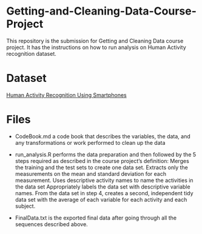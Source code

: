 # Getting-and-Cleaning-Data-Course-Project  
This repository is the submission for Getting and Cleaning Data course project. It has the instructions on how to run analysis on Human Activity recognition dataset.

# Dataset
[Human Activity Recognition Using Smartphones](http://archive.ics.uci.edu/ml/datasets/Human+Activity+Recognition+Using+Smartphones)

# Files
* CodeBook.md a code book that describes the variables, the data, and any transformations or work performed to clean up the data

* run_analysis.R performs the data preparation and then followed by the 5 steps required as described in the course project’s definition:
Merges the training and the test sets to create one data set.
Extracts only the measurements on the mean and standard deviation for each measurement.
Uses descriptive activity names to name the activities in the data set
Appropriately labels the data set with descriptive variable names.
From the data set in step 4, creates a second, independent tidy data set with the average of each variable for each activity and each subject.
* FinalData.txt is the exported final data after going through all the sequences described above.
